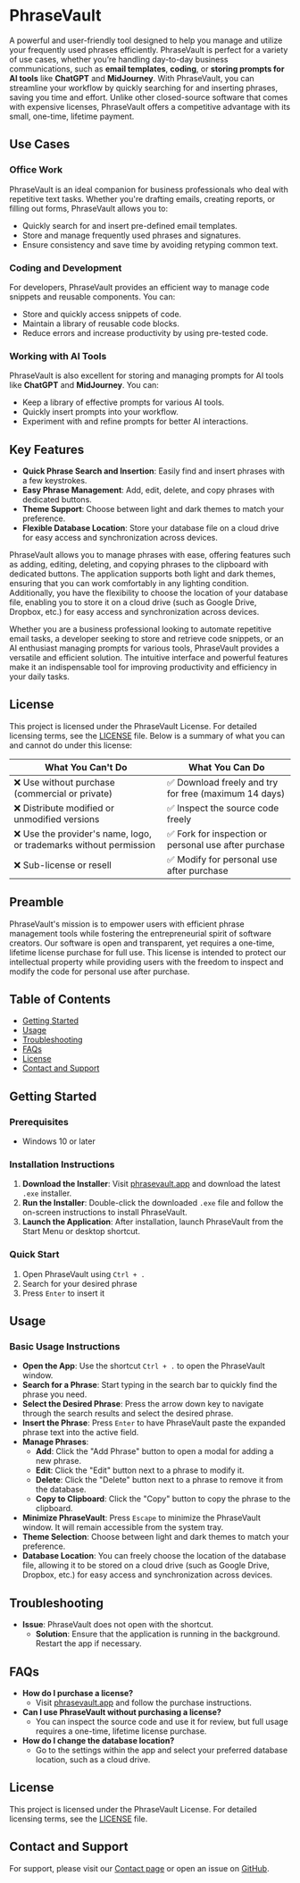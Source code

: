 # PhraseVault

A powerful and user-friendly tool designed to help you manage and utilize your frequently used phrases efficiently. PhraseVault is perfect for a variety of use cases, whether you’re handling day-to-day business communications, such as **email templates**, **coding**, or **storing prompts for AI tools** like **ChatGPT** and **MidJourney**. With PhraseVault, you can streamline your workflow by quickly searching for and inserting phrases, saving you time and effort. Unlike other closed-source software that comes with expensive licenses, PhraseVault offers a competitive advantage with its small, one-time, lifetime payment.

## Use Cases

### Office Work

PhraseVault is an ideal companion for business professionals who deal with repetitive text tasks. Whether you're drafting emails, creating reports, or filling out forms, PhraseVault allows you to:

- Quickly search for and insert pre-defined email templates.
- Store and manage frequently used phrases and signatures.
- Ensure consistency and save time by avoiding retyping common text.

### Coding and Development

For developers, PhraseVault provides an efficient way to manage code snippets and reusable components. You can:

- Store and quickly access snippets of code.
- Maintain a library of reusable code blocks.
- Reduce errors and increase productivity by using pre-tested code.

### Working with AI Tools

PhraseVault is also excellent for storing and managing prompts for AI tools like **ChatGPT** and **MidJourney**. You can:

- Keep a library of effective prompts for various AI tools.
- Quickly insert prompts into your workflow.
- Experiment with and refine prompts for better AI interactions.

## Key Features

- **Quick Phrase Search and Insertion**: Easily find and insert phrases with a few keystrokes.
- **Easy Phrase Management**: Add, edit, delete, and copy phrases with dedicated buttons.
- **Theme Support**: Choose between light and dark themes to match your preference.
- **Flexible Database Location**: Store your database file on a cloud drive for easy access and synchronization across devices.

PhraseVault allows you to manage phrases with ease, offering features such as adding, editing, deleting, and copying phrases to the clipboard with dedicated buttons. The application supports both light and dark themes, ensuring that you can work comfortably in any lighting condition. Additionally, you have the flexibility to choose the location of your database file, enabling you to store it on a cloud drive (such as Google Drive, Dropbox, etc.) for easy access and synchronization across devices.

Whether you are a business professional looking to automate repetitive email tasks, a developer seeking to store and retrieve code snippets, or an AI enthusiast managing prompts for various tools, PhraseVault provides a versatile and efficient solution. The intuitive interface and powerful features make it an indispensable tool for improving productivity and efficiency in your daily tasks.

## License

This project is licensed under the PhraseVault License. For detailed licensing terms, see the [LICENSE](https://github.com/ptmrio/phrasevault/blob/main/LICENSE.md) file. Below is a summary of what you can and cannot do under this license:

| What You Can't Do                                                  | What You Can Do                                       |
| ------------------------------------------------------------------ | ----------------------------------------------------- |
| ❌ Use without purchase (commercial or private)                    | ✅ Download freely and try for free (maximum 14 days) |
| ❌ Distribute modified or unmodified versions                      | ✅ Inspect the source code freely                     |
| ❌ Use the provider's name, logo, or trademarks without permission | ✅ Fork for inspection or personal use after purchase |
| ❌ Sub-license or resell                                           | ✅ Modify for personal use after purchase             |

## Preamble

PhraseVault's mission is to empower users with efficient phrase management tools while fostering the entrepreneurial spirit of software creators. Our software is open and transparent, yet requires a one-time, lifetime license purchase for full use. This license is intended to protect our intellectual property while providing users with the freedom to inspect and modify the code for personal use after purchase.

## Table of Contents

- [Getting Started](#getting-started)
- [Usage](#usage)
- [Troubleshooting](#troubleshooting)
- [FAQs](#faqs)
- [License](#license)
- [Contact and Support](#contact-and-support)

## Getting Started

### Prerequisites

- Windows 10 or later

### Installation Instructions

1. **Download the Installer**: Visit [phrasevault.app](https://phrasevault.app) and download the latest `.exe` installer.
2. **Run the Installer**: Double-click the downloaded `.exe` file and follow the on-screen instructions to install PhraseVault.
3. **Launch the Application**: After installation, launch PhraseVault from the Start Menu or desktop shortcut.

### Quick Start

1. Open PhraseVault using `Ctrl + .`
2. Search for your desired phrase
3. Press `Enter` to insert it

## Usage

### Basic Usage Instructions

- **Open the App**: Use the shortcut `Ctrl + .` to open the PhraseVault window.
- **Search for a Phrase**: Start typing in the search bar to quickly find the phrase you need.
- **Select the Desired Phrase**: Press the arrow down key to navigate through the search results and select the desired phrase.
- **Insert the Phrase**: Press `Enter` to have PhraseVault paste the expanded phrase text into the active field.
- **Manage Phrases**:
  - **Add**: Click the "Add Phrase" button to open a modal for adding a new phrase.
  - **Edit**: Click the "Edit" button next to a phrase to modify it.
  - **Delete**: Click the "Delete" button next to a phrase to remove it from the database.
  - **Copy to Clipboard**: Click the "Copy" button to copy the phrase to the clipboard.
- **Minimize PhraseVault**: Press `Escape` to minimize the PhraseVault window. It will remain accessible from the system tray.
- **Theme Selection**: Choose between light and dark themes to match your preference.
- **Database Location**: You can freely choose the location of the database file, allowing it to be stored on a cloud drive (such as Google Drive, Dropbox, etc.) for easy access and synchronization across devices.

## Troubleshooting

- **Issue**: PhraseVault does not open with the shortcut.
  - **Solution**: Ensure that the application is running in the background. Restart the app if necessary.

## FAQs

- **How do I purchase a license?**
  - Visit [phrasevault.app](https://phrasevault.app) and follow the purchase instructions.
- **Can I use PhraseVault without purchasing a license?**
  - You can inspect the source code and use it for review, but full usage requires a one-time, lifetime license purchase.
- **How do I change the database location?**
  - Go to the settings within the app and select your preferred database location, such as a cloud drive.

## License

This project is licensed under the PhraseVault License. For detailed licensing terms, see the [LICENSE](https://github.com/ptmrio/phrasevault/blob/main/LICENSE.md) file.

## Contact and Support

For support, please visit our [Contact page](https://ptmr.io/impressum) or open an issue on [GitHub](https://github.com/ptmrio/phrasevault/issues).

